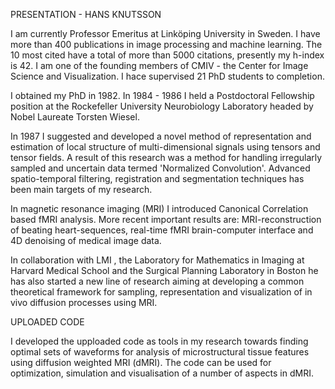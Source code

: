 PRESENTATION - HANS KNUTSSON

I am currently Professor Emeritus at Linköping University in Sweden. I have more than 400 publications in image processing
and machine learning. The 10 most cited have a total of more than 5000 citations, presently my h-index is 42. I am one
of the founding members of CMIV - the Center for Image Science and Visualization. I hace supervised 21 PhD students to completion.

I obtained my PhD in 1982. In 1984 - 1986 I held a Postdoctoral Fellowship position at the Rockefeller University Neurobiology Laboratory headed by Nobel Laureate Torsten Wiesel.

In 1987 I suggested and developed a novel method of representation and estimation of local structure of multi-dimensional signals using tensors and tensor fields. A result of this research was a method for handling irregularly sampled and uncertain data termed 'Normalized Convolution'. Advanced spatio-temporal filtering, registration and segmentation techniques has been main targets of my research.

In magnetic resonance imaging (MRI) I introduced Canonical Correlation based fMRI analysis. More recent important results are: MRI-reconstruction of beating heart-sequences, real-time fMRI brain-computer interface and 4D denoising of medical image data.

In collaboration with LMI , the Laboratory for Mathematics in Imaging at Harvard Medical School and the Surgical Planning Laboratory in Boston he has also started a new line of research aiming at developing a common theoretical framework for sampling, representation and visualization of in vivo diffusion processes using MRI.

 
 UPLOADED CODE
 
 I developed the upploaded code as tools in my research towards finding optimal sets of waveforms for analysis
 of microstructural tissue features using diffusion weighted MRI (dMRI). The code can be used for optimization, simulation
 and visualisation of a number of aspects in dMRI.
